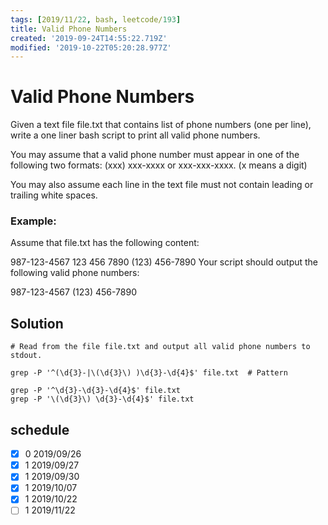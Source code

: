 ```yaml
---
tags: [2019/11/22, bash, leetcode/193]
title: Valid Phone Numbers
created: '2019-09-24T14:55:22.719Z'
modified: '2019-10-22T05:20:28.977Z'
---
```


# Valid Phone Numbers

Given a text file file.txt that contains list of phone numbers (one per line), write a one liner bash script to print all valid phone numbers.

You may assume that a valid phone number must appear in one of the following two formats: (xxx) xxx-xxxx or xxx-xxx-xxxx. (x means a digit)

You may also assume each line in the text file must not contain leading or trailing white spaces.

### Example:

Assume that file.txt has the following content:

987-123-4567
123 456 7890
(123) 456-7890
Your script should output the following valid phone numbers:

987-123-4567
(123) 456-7890

## Solution

```
# Read from the file file.txt and output all valid phone numbers to stdout.

grep -P '^(\d{3}-|\(\d{3}\) )\d{3}-\d{4}$' file.txt  # Pattern

grep -P '^\d{3}-\d{3}-\d{4}$' file.txt
grep -P '\(\d{3}\) \d{3}-\d{4}$' file.txt

```

## schedule

* [x] 0 2019/09/26
* [x] 1 2019/09/27
* [x] 1 2019/09/30
* [x] 1 2019/10/07
* [x] 1 2019/10/22
* [ ] 1 2019/11/22
